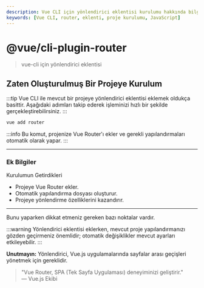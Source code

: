 ```yaml
---
description: Vue CLI için yönlendirici eklentisi kurulumu hakkında bilgi sağlayan bir rehber.
keywords: [Vue CLI, router, eklenti, proje kurulumu, JavaScript]
---
```


# @vue/cli-plugin-router

> vue-cli için yönlendirici eklentisi

## Zaten Oluşturulmuş Bir Projeye Kurulum

:::tip
Vue CLI ile mevcut bir projeye yönlendirici eklentisi eklemek oldukça basittir. Aşağıdaki adımları takip ederek işleminizi hızlı bir şekilde gerçekleştirebilirsiniz.
:::

```bash
vue add router
```

:::info
Bu komut, projenize Vue Router'ı ekler ve gerekli yapılandırmaları otomatik olarak yapar.
::: 

--- 

### Ek Bilgiler


Kurulumun Getirdikleri

- Projeye Vue Router ekler.
- Otomatik yapılandırma dosyası oluşturur.
- Projeye yönlendirme özelliklerini kazandırır.



--- 

Bunu yaparken dikkat etmeniz gereken bazı noktalar vardır. 

:::warning
Yönlendirici eklentisi eklerken, mevcut proje yapılandırmanızı gözden geçirmeniz önemlidir; otomatik değişiklikler mevcut ayarları etkileyebilir.
:::

**Unutmayın:** Yönlendirici, Vue.js uygulamalarında sayfalar arası geçişleri yönetmek için gereklidir. 

> "Vue Router, SPA (Tek Sayfa Uygulaması) deneyiminizi geliştirir."  
> — Vue.js Ekibi